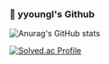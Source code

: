 ### 🍺 yyoungl's Github

![Anurag's GitHub stats](https://github-readme-stats.vercel.app/api?username=yyoungl&show_icons=true&theme=onedark)




[![Solved.ac Profile](http://mazassumnida.wtf/api/v2/generate_badge?boj=pisouz7)](https://solved.ac/pisouz7/)  
